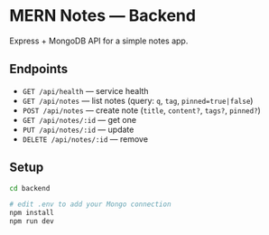 # MERN Notes — Backend

Express + MongoDB API for a simple notes app.

## Endpoints

- `GET /api/health` — service health
- `GET /api/notes` — list notes (query: `q`, `tag`, `pinned=true|false`)
- `POST /api/notes` — create note (`title`, `content?`, `tags?`, `pinned?`)
- `GET /api/notes/:id` — get one
- `PUT /api/notes/:id` — update
- `DELETE /api/notes/:id` — remove

## Setup

```bash
cd backend

# edit .env to add your Mongo connection
npm install
npm run dev
```
